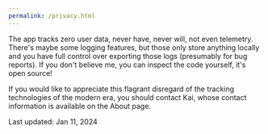 ```yaml
---
permalink: /privacy.html
---
```


The app tracks zero user data, never have, never will, not even telemetry. There's maybe some logging features, but those only store anything locally and you have full control over exporting those logs (presumably for bug reports). If you don't believe me, you can inspect the code yourself, it's open source!

If you would like to appreciate this flagrant disregard of the tracking technologies of the modern era, you should contact Kai, whose contact information is available on the About page.

Last updated: Jan 11, 2024
